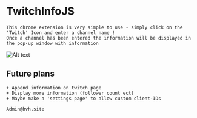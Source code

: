 # TwitchInfoJS
```
This chrome extension is very simple to use - simply click on the 'Twitch' Icon and enter a channel name !
Once a channel has been entered the information will be displayed in the pop-up window with information
```

![Alt text](https://github.com/HDzzzz/TwitchInfoJS/blob/main/Preview/ae7f544fa9f3ae348aa3d42b23efd444.gif?raw=true "Example")


## Future plans
```
+ Append information on twitch page
+ Display more information (follower count ect)
+ Maybe make a 'settings page' to allow custom client-IDs
```

```
Admin@hvh.site
```
